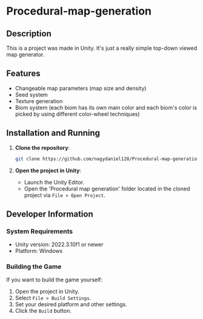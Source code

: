 # Procedural-map-generation

## Description
This is a project was made in Unity. It's just a really simple top-down viewed map generator.

## Features
- Changeable map parameters (map size and density)
- Seed system
- Texture generation
- Biom system (each biom has its own main color and each biom's color is picked by using different color-wheel techniques)

## Installation and Running
1. **Clone the repository**:
    ```bash
    git clone https://github.com/nagydaniel128/Procedural-map-generation.git
    ```

2. **Open the project in Unity**:
   - Launch the Unity Editor.
   - Open the 'Procedural map generation' folder located in the cloned project via `File > Open Project`.

## Developer Information
### System Requirements
- Unity version: 2022.3.10f1 or newer
- Platform: Windows

### Building the Game
If you want to build the game yourself:
1. Open the project in Unity.
2. Select `File > Build Settings`.
3. Set your desired platform and other settings.
4. Click the `Build` button.
